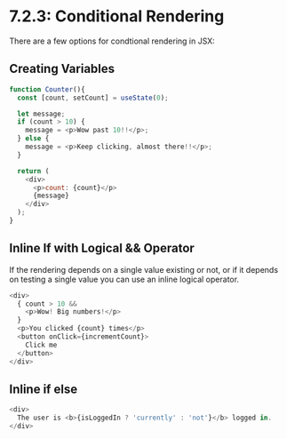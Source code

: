 # 7.2.3: Conditional Rendering

There are a few options for condtional rendering in JSX:

## Creating Variables
```js
function Counter(){
  const [count, setCount] = useState(0);

  let message;
  if (count > 10) {
    message = <p>Wow past 10!!</p>;
  } else {
    message = <p>Keep clicking, almost there!!</p>;
  }

  return (
    <div>
      <p>count: {count}</p>
      {message}
    </div>
  );
}
```

## Inline If with Logical && Operator

If the rendering depends on a single value existing or not, or if it depends on testing a single value you can use an inline logical operator.

```js
<div>
  { count > 10 &&
    <p>Wow! Big numbers!</p>
  }
  <p>You clicked {count} times</p>
  <button onClick={incrementCount}>
    Click me
  </button>
</div>
```

## Inline if else
```js
<div>
  The user is <b>{isLoggedIn ? 'currently' : 'not'}</b> logged in.
</div>
```